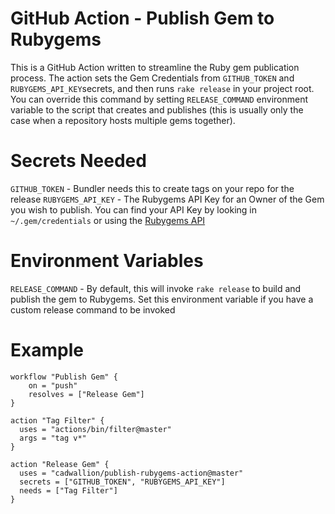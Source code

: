 # GitHub Action - Publish Gem to Rubygems

This is a GitHub Action written to streamline the Ruby gem publication process.  The action sets the Gem Credentials from `GITHUB_TOKEN` and `RUBYGEMS_API_KEY`secrets, and then runs `rake release` in your project root.  You can override this command by setting `RELEASE_COMMAND` environment variable to the script that creates and publishes (this is usually only the case when a repository hosts multiple gems together).

# Secrets Needed

`GITHUB_TOKEN` - Bundler needs this to create tags on your repo for the release
`RUBYGEMS_API_KEY` - The Rubygems API Key for an Owner of the Gem you wish to publish.  You can find your API Key by looking in `~/.gem/credentials` or using the [Rubygems API](https://guides.rubygems.org/rubygems-org-api/#misc-methods)

# Environment Variables

`RELEASE_COMMAND` - By default, this will invoke `rake release` to build and publish the gem to Rubygems.  Set this environment variable if you have a custom release command to be invoked

# Example

```hcl
workflow "Publish Gem" {
    on = "push"
    resolves = ["Release Gem"]
}

action "Tag Filter" {
  uses = "actions/bin/filter@master"
  args = "tag v*"
}

action "Release Gem" {
  uses = "cadwallion/publish-rubygems-action@master"
  secrets = ["GITHUB_TOKEN", "RUBYGEMS_API_KEY"]
  needs = ["Tag Filter"]
}
```
